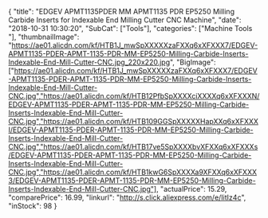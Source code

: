 {
	"title": "EDGEV APMT1135PDER MM APMT1135 PDR EP5250 Milling Carbide Inserts for Indexable End Milling Cutter CNC Machine",
	"date": "2018-10-31 10:30:20",
	"SubCat": ["Tools"],
	"categories": ["Machine Tools "],
	"thumbnailImage": "https://ae01.alicdn.com/kf/HTB1J_mwSpXXXXXzaFXXq6xXFXXX7/EDGEV-APMT1135-PDER-APMT-1135-PDR-MM-EP5250-Milling-Carbide-Inserts-Indexable-End-Mill-Cutter-CNC.jpg_220x220.jpg",
	"BigImage": ["https://ae01.alicdn.com/kf/HTB1J_mwSpXXXXXzaFXXq6xXFXXX7/EDGEV-APMT1135-PDER-APMT-1135-PDR-MM-EP5250-Milling-Carbide-Inserts-Indexable-End-Mill-Cutter-CNC.jpg","https://ae01.alicdn.com/kf/HTB12PfbSpXXXXciXXXXq6xXFXXXN/EDGEV-APMT1135-PDER-APMT-1135-PDR-MM-EP5250-Milling-Carbide-Inserts-Indexable-End-Mill-Cutter-CNC.jpg","https://ae01.alicdn.com/kf/HTB109GGSpXXXXXHapXXq6xXFXXXI/EDGEV-APMT1135-PDER-APMT-1135-PDR-MM-EP5250-Milling-Carbide-Inserts-Indexable-End-Mill-Cutter-CNC.jpg","https://ae01.alicdn.com/kf/HTB17ve5SpXXXXbvXFXXq6xXFXXXs/EDGEV-APMT1135-PDER-APMT-1135-PDR-MM-EP5250-Milling-Carbide-Inserts-Indexable-End-Mill-Cutter-CNC.jpg","https://ae01.alicdn.com/kf/HTB1kwG6SpXXXXa9XFXXq6xXFXXX3/EDGEV-APMT1135-PDER-APMT-1135-PDR-MM-EP5250-Milling-Carbide-Inserts-Indexable-End-Mill-Cutter-CNC.jpg"],
	"actualPrice": 15.29,
	"comparePrice": 16.99,
	"linkurl": "http://s.click.aliexpress.com/e/IitIz4c",
	"inStock": 98
}
